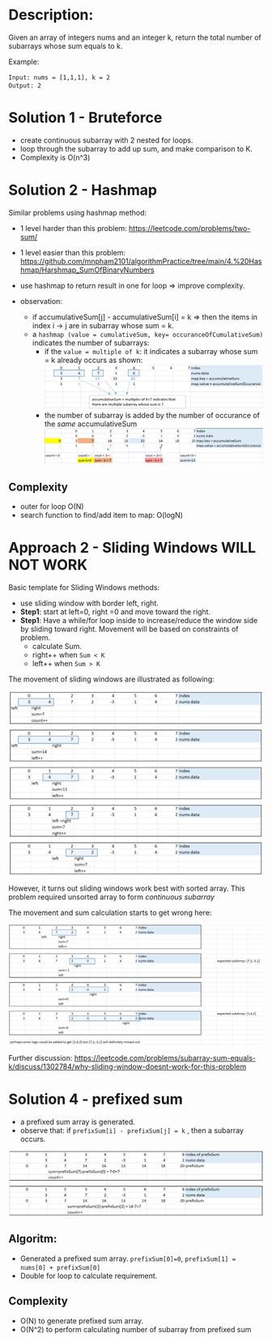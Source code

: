# Description:
Given an array of integers nums and an integer k, return the total number of subarrays whose sum equals to k.

Example:
```
Input: nums = [1,1,1], k = 2
Output: 2
```
# Solution 1 - Bruteforce
* create continuous subarray with 2 nested for loops.
* loop through the subarray to add up sum, and make comparison to K.
* Complexity is O(n^3)

# Solution 2 - Hashmap
Similar problems using hashmap method:
* 1 level harder than this problem: https://leetcode.com/problems/two-sum/
* 1 level easier than this problem: https://github.com/mnpham2101/algorithmPractice/tree/main/4.%20Hashmap/Harshmap_SumOfBinaryNumbers

* use hashmap to return result in one for loop => improve complexity.
* observation:
    - if accumulativeSum[j] - accumulativeSum[i] = k => then the items in index i -> j are in subarray whose sum = k.
    - a `hashmap (value = cumulativeSum, key= occuranceOfCumulativeSum)` indicates the number of subarrays:
        - if the `value = multiple of k`: it indicates a subarray whose sum = k already occurs as shown:  ![image info](./2.png)
        - the number of subarray is added by the number of occurance of the *same* accumulativeSum  ![image info](./3.png)
## Complexity
* outer for loop O(N)
* search function to find/add item to map: O(logN)

# Approach 2 - Sliding Windows WILL NOT WORK

Basic template for Sliding Windows methods:
* use sliding window with border left, right.
* **Step1**: start at left=0, right =0 and move toward the right.
* **Step1**: Have a while/for loop inside to increase/reduce the window side by sliding toward right. Movement will be based on constraints of problem.
    - calculate Sum.
    - right++ when `Sum < K`
    - left++ when `Sum > K`

The movement of sliding windows are illustrated as following:

![image info](./4.png)

However, it turns out sliding windows work best with sorted array. This problem required unsorted array to form *continuous subarray*

The movement and sum calculation starts to get wrong here:

![image info](./5.png)

Further discussion: https://leetcode.com/problems/subarray-sum-equals-k/discuss/1302784/why-sliding-window-doesnt-work-for-this-problem

# Solution 4 - prefixed sum

* a prefixed sum array is generated.
* observe that: if `prefixSum[i] - prefixSum[j] = k` , then a subarray occurs.

![image info](./6.png)
## Algoritm:
* Generated a prefixed sum array. `prefixSum[0]=0`, `prefixSum[1] = nums[0] + prefixSum[0]`
* Double for loop to calculate requirement.
## Complexity
* O(N) to generate prefixed sum array.
* O(N^2) to perform calculating number of subarray from prefixed sum